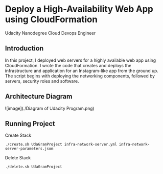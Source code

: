 # Deploy a High-Availability Web App using CloudFormation
Udacity Nanodegree Cloud Devops Engineer

## Introduction

In this project, I deployed web servers for a highly available web app using CloudFormation.  I wrote  the code that creates and deploys the infrastructure and application for an Instagram-like app from the ground up. The script begins with deploying the networking components, followed by servers, security roles and software. 

## Architecture Diagram

![image](./Diagram of Udacity Program.png)

## Running Project

Create Stack

```
./create.sh UdaGramProject infra-network-server.yml infra-network-server-parameters.json
```
Delete Stack

```
./delete.sh UdaGramProject
```
